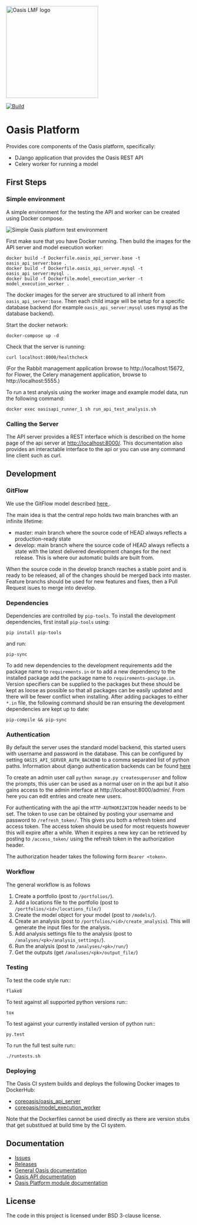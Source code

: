 <img src="https://oasislmf.org/packages/oasis_theme_package/themes/oasis_theme/assets/src/oasis-lmf-colour.png" alt="Oasis LMF logo" width="250"/>

[![Build](http://ci.oasislmfdev.org/buildStatus/icon?job=pipeline_stable/oasis_platform)](http://ci.oasislmfdev.org/blue/organizations/jenkins/pipeline_stable%2Foasis_platform/activity)

# Oasis Platform
Provides core components of the Oasis platform, specifically:
* DJango application that provides the Oasis REST API
* Celery worker for running a model

## First Steps

### Simple environment

A simple environment for the testing the API and worker can be created using Docker compose.

<img src="https://raw.githubusercontent.com/OasisLMF/OasisApi/Open_Source_prep/Oasis%20Simple%20Runner.png" alt="Simple Oasis platform test environment"/>

First make sure that you have Docker running. Then build the images for the API server and model execution worker:

    docker build -f Dockerfile.oasis_api_server.base -t oasis_api_server:base .
    docker build -f Dockerfile.oasis_api_server.mysql -t oasis_api_server:mysql .
    docker build -f Dockerfile.model_execution_worker -t model_execution_worker .

The docker images for the server are structured to all inherit from `oasis_api_server:base`.
Then each child image will be setup for a specific database backend (for example 
`oasis_api_server:mysql` uses mysql as the database backend). 

Start the docker network:

    docker-compose up -d

Check that the server is running:

    curl localhost:8000/healthcheck

(For the Rabbit management application browse to http://localhost:15672, for Flower, the Celery management application, browse to http://localhost:5555.)

To run a test analysis using the worker image and example model data, run the following command:
    
    docker exec oasisapi_runner_1 sh run_api_test_analysis.sh

### Calling the Server

The API server provides a REST interface which is described on the home page of the api server at 
<a href="http://localhost:8000/" target="_blank">http://localhost:8000/</a>. This documentation
also provides an interactable interface to the api or you can use any command line client such as 
curl. 

## Development

### GitFlow

We use the GitFlow model described <A href="http://nvie.com/posts/a-successful-git-branching-model"> here </A>.

The main idea is that the central repo holds two main branches with an infinite lifetime:

* master: main branch where the source code of HEAD always reflects a production-ready state
* develop: main branch where the source code of HEAD always reflects a state with the latest delivered development changes for the next release. This is where our automatic builds are built from.

When the source code in the develop branch reaches a stable point and is ready to be released, all of the changes should be merged back into master. 
Feature branchs should be used for new features and fixes, then a Pull Request isues to merge into develop.

### Dependencies

Dependencies are controlled by ``pip-tools``. To install the development dependencies, first install ``pip-tools`` using:

    pip install pip-tools

and run:

    pip-sync

To add new dependencies to the development requirements add the package name to ``requirements.in`` or to add a new dependency to the installed package add the package name to ``requirements-package.in``.
Version specifiers can be supplied to the packages but these should be kept as loose as possible so that all packages can be easily updated and there will be fewer conflict when installing.
After adding packages to either ``*.in`` file, the following command should be ran ensuring the development dependencies are kept up to date:

    pip-compile && pip-sync

### Authentication

By default the server uses the standard model backend, this started users with username and password in
the database. This can be configured by setting `OASIS_API_SERVER_AUTH_BACKEND` to a comma separated 
list of python paths. Information about django authentication backends can be found [here](https://docs.djangoproject.com/en/2.0/topics/auth/customizing/#writing-an-authentication-backend)

To create an admin user call `python manage.py createsuperuser` and follow the prompts, this user
can be used as a normal user on in the api but it also gains access to the admin interface at
http://localhost:8000/admin/. From here you can edit entries and create new users.

For authenticating with the api the `HTTP-AUTHORIZATION` header needs to be set. The token to use can
be obtained by posting your username and password to `/refresh_token/`. This gives you both a refresh
token and access token. The access token should be used for most requests however this will expire after
a while. When it expires a new key can be retrieved by posting to `/access_token/` using the refresh
token in the authorization header. 

The authorization header takes the following form `Bearer <token>`.

### Workflow

The general workflow is as follows

1. Create a portfolio (post to `/portfolios/`).
2. Add a locations file to the portfolio (post to `/portfolios/<id>/locations_file/`)
3. Create the model object for your model (post to `/models/`).
4. Create an analysis (post to `/portfolios/<id>/create_analysis`). This will generate the input files
    for the analysis.
5. Add analysis settings file to the analysis (post to `/analyses/<pk>/analysis_settings/`).
6. Run the analysis (post to `/analyses/<pk>/run/`)
7. Get the outputs (get `/analuses/<pk>/output_file/`) 

### Testing

To test the code style run::

    flake8

To test against all supported python versions run::

    tox

To test against your currently installed version of python run::

    py.test

To run the full test suite run::

    ./runtests.sh

### Deploying

The Oasis CI system builds and deploys the following Docker images to DockerHub:

* <a href="https://hub.docker.com/r/coreoasis/oasis_api_server">coreoasis/oasis_api_server</a>
* <a href="https://hub.docker.com/r/coreoasis/model_execution_worker">coreoasis/model_execution_worker</a>

Note that the Dockerfiles cannot be used directly as there are version stubs that get substitued at build time by the CI system.

## Documentation
* <a href="https://github.com/OasisLMF/OasisApi/issues">Issues</a>
* <a href="https://github.com/OasisLMF/OasisApi/releases">Releases</a>
* <a href="https://oasislmf.github.io">General Oasis documentation</a>
* <a href="https://oasislmf.github.io/docs/oasis_rest_api.html">Oasis API documentation</a>
* <a href="https://oasislmf.github.io/OasisApi/modules.html">Oasis Platform module documentation</a>

## License
The code in this project is licensed under BSD 3-clause license.

